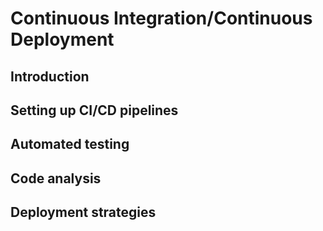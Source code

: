 # Continuous Integration/Continuous Deployment

## Introduction

## Setting up CI/CD pipelines

## Automated testing

## Code analysis

## Deployment strategies
